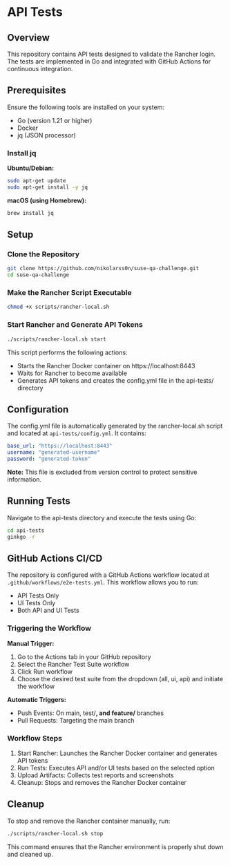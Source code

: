 # API Tests

## Overview

This repository contains API tests designed to validate the Rancher login. The tests are implemented in Go and integrated with GitHub Actions for continuous integration.

## Prerequisites

Ensure the following tools are installed on your system:

* Go (version 1.21 or higher)
* Docker
* jq (JSON processor)

### Install jq

**Ubuntu/Debian:**
```bash
sudo apt-get update
sudo apt-get install -y jq
```

**macOS (using Homebrew):**
```bash
brew install jq
```

## Setup

### Clone the Repository

```bash
git clone https://github.com/nikolarss0n/suse-qa-challenge.git
cd suse-qa-challenge
```

### Make the Rancher Script Executable

```bash
chmod +x scripts/rancher-local.sh
```

### Start Rancher and Generate API Tokens

```bash
./scripts/rancher-local.sh start
```

This script performs the following actions:
* Starts the Rancher Docker container on https://localhost:8443
* Waits for Rancher to become available
* Generates API tokens and creates the config.yml file in the api-tests/ directory

## Configuration

The config.yml file is automatically generated by the rancher-local.sh script and located at `api-tests/config.yml`. It contains:

```yaml
base_url: "https://localhost:8443"
username: "generated-username"
password: "generated-token"
```

**Note:** This file is excluded from version control to protect sensitive information.

## Running Tests

Navigate to the api-tests directory and execute the tests using Go:

```bash
cd api-tests
ginkgo -r
```

## GitHub Actions CI/CD

The repository is configured with a GitHub Actions workflow located at `.github/workflows/e2e-tests.yml`. This workflow allows you to run:

* API Tests Only
* UI Tests Only
* Both API and UI Tests

### Triggering the Workflow

**Manual Trigger:**
1. Go to the Actions tab in your GitHub repository
2. Select the Rancher Test Suite workflow
3. Click Run workflow
4. Choose the desired test suite from the dropdown (all, ui, api) and initiate the workflow

**Automatic Triggers:**
* Push Events: On main, test/**, and feature/** branches
* Pull Requests: Targeting the main branch

### Workflow Steps

1. Start Rancher: Launches the Rancher Docker container and generates API tokens
2. Run Tests: Executes API and/or UI tests based on the selected option
3. Upload Artifacts: Collects test reports and screenshots
4. Cleanup: Stops and removes the Rancher Docker container

## Cleanup

To stop and remove the Rancher container manually, run:

```bash
./scripts/rancher-local.sh stop
```

This command ensures that the Rancher environment is properly shut down and cleaned up.
